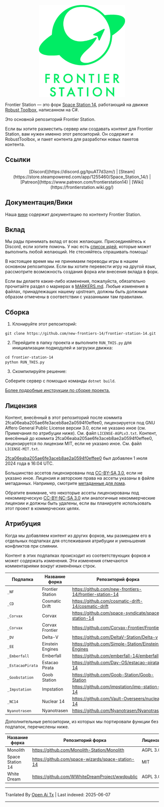 <div class="header" align="center">
<img alt="Frontier Station" height="300" src="https://github.com/new-frontiers-14/frontier-station-14/blob/master/Resources/Textures/_NF/Logo/logo.png?raw=true" />
</div>

Frontier Station — это форк [Space Station 14](https://github.com/space-wizards/space-station-14), работающий на движке [Robust Toolbox](https://github.com/space-wizards/RobustToolbox), написанном на C#.

Это основной репозиторий Frontier Station.

Если вы хотите разместить сервер или создавать контент для Frontier Station, вам нужен именно этот репозиторий. Он содержит и RobustToolbox, и пакет контента для разработки новых пакетов контента.

## Ссылки

<div class="header" align="center">  
[Discord](https://discord.gg/tpuAT7d3zm/) | [Steam](https://store.steampowered.com/app/1255460/Space_Station_14/) | [Patreon](https://www.patreon.com/frontierstation14) | [Wiki](https://frontierstation.wiki.gg/)
</div>

## Документация/Вики

Наша [вики](https://frontierstation.wiki.gg/) содержит документацию по контенту Frontier Station.

## Вклад

Мы рады принимать вклад от всех желающих. Присоединяйтесь к Discord, если хотите помочь. У нас есть [список идей](https://discord.com/channels/1123826877245694004/1127017858833068114), которые может выполнить любой желающий. Не стесняйтесь спрашивать помощь!

В настоящее время мы не принимаем переводы игры в нашем основном репозитории. Если вы хотите перевести игру на другой язык, рассмотрите возможность создания форка или внесения вклада в форк.

Если вы делаете какие-либо изменения, пожалуйста, обязательно прочитайте раздел о маркерах в [MARKERS.md](https://github.com/new-frontiers-14/frontier-station-14/blob/master/MARKERS.md).
Любые изменения в файлах, принадлежащих нашему upstream, должны быть должным образом отмечены в соответствии с указанными там правилами.

## Сборка

1. Клонируйте этот репозиторий:
```shell
git clone https://github.com/new-frontiers-14/frontier-station-14.git
```
2. Перейдите в папку проекта и выполните `RUN_THIS.py` для инициализации подмодулей и загрузки движка:
```shell
cd frontier-station-14
python RUN_THIS.py
```
3. Скомпилируйте решение:  

Соберите сервер с помощью команды `dotnet build`.

[Более подробные инструкции по сборке проекта.](https://docs.spacestation14.com/en/general-development/setup.html)

## Лицензия

Контент, внесённый в этот репозиторий после коммита 2fca06eaba205ae6fe3aceb8ae2a0594f0effee0, лицензируется под GNU Affero General Public License версии 3.0, если не указано иное (см. Примечания по атрибуции ниже). См. файл `LICENSE-AGPLv3.txt`.
Контент, внесённый до коммита 2fca06eaba205ae6fe3aceb8ae2a0594f0effee0, лицензируется по лицензии MIT, если не указано иное. См. файл `LICENSE-MIT.txt`.

[2fca06eaba205ae6fe3aceb8ae2a0594f0effee0](https://github.com/new-frontiers-14/frontier-station-14/commit/2fca06eaba205ae6fe3aceb8ae2a0594f0effee0) был добавлен 1 июля 2024 года в 16:04 UTC.

Большинство ассетов лицензированы под [CC-BY-SA 3.0](https://creativecommons.org/licenses/by-sa/3.0/), если не указано иное. Лицензия и авторские права на ассеты указаны в файле метаданных. Например, смотрите [метаданные для лома](https://github.com/new-frontiers-14/frontier-station-14/blob/master/Resources/Textures/Objects/Tools/crowbar.rsi/meta.json).  

Обратите внимание, что некоторые ассеты лицензированы под некоммерческую [CC-BY-NC-SA 3.0](https://creativecommons.org/licenses/by-nc-sa/3.0/) или аналогичные некоммерческие лицензии и должны быть удалены, если вы планируете использовать этот проект в коммерческих целях.

## Атрибуция

Когда мы добавляем контент из других форков, мы размещаем его в отдельных подпапках для отслеживания атрибуции и уменьшения конфликтов при слиянии.

Контент в этих подпапках происходит из соответствующих форков и может содержать изменения. Эти изменения отмечаются комментариями вокруг изменённых строк.

| Подпапка | Название форка | Репозиторий форка | Лицензия |
|--------------|-----------|-----------------|---------|
| `_NF` | Frontier Station | https://github.com/new-frontiers-14/frontier-station-14 | AGPL 3.0 |
| `_CD` | Cosmatic Drift | https://github.com/cosmatic-drift-14/cosmatic-drift | MIT |
| `_Corvax` | Corvax | https://github.com/space-syndicate/space-station-14 | MIT |
| `_Corvax` | Corvax Frontier | https://github.com/Corvax-Frontier/Frontier | AGPL 3.0 |
| `_DV` | Delta-V | https://github.com/DeltaV-Station/Delta-v | AGPL 3.0 |
| `_EE` | Einstein Engines | https://github.com/Simple-Station/Einstein-Engines | AGPL 3.0 |
| `_Emberfall` | Emberfall | https://github.com/emberfall-14/emberfall | MPL 2.0 |
| `_EstacaoPirata` | Estacao Pirata | https://github.com/Day-OS/estacao-pirata-14 | AGPL 3.0 |
| `_Goobstation` | Goob Station | https://github.com/Goob-Station/Goob-Station | AGPL 3.0 |
| `_Impstation` | Impstation | https://github.com/impstation/imp-station-14 | AGPL 3.0 |
| `_NC14` | Nuclear 14 | https://github.com/Vault-Overseers/nuclear-14 | AGPL 3.0 |
| `Nyanotrasen` | Nyanotrasen | https://github.com/Nyanotrasen/Nyanotrasen | MIT |

Дополнительные репозитории, из которых мы портировали функции без подпапок, перечислены ниже.

| Название форка | Репозиторий форка | Лицензия |
|-----------|-----------------|---------|
| Monolith | https://github.com/Monolith-Station/Monolith | AGPL 3.0 |
| Space Station 14 | https://github.com/space-wizards/space-station-14 | MIT |
| White Dream | https://github.com/WWhiteDreamProject/wwdpublic | AGPL 3.0 |


---


Tranlated By [Open Ai Tx](https://github.com/OpenAiTx/OpenAiTx) | Last indexed: 2025-06-07


---
